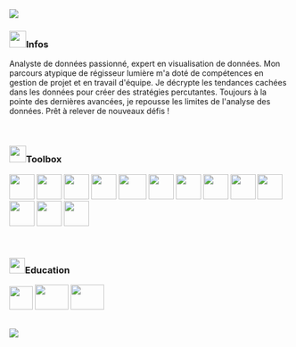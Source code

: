 <img src="https://capsule-render.vercel.app/api?type=waving&color=gradient&customColorList=10&height=220&section=header&text=Data%20Analyst&desc=Data%20Scientist%20in%20training&fontSize=60&descSize=20&fontAlign=50&fontAlignY=35&descAlign=58&descAlignY=55" />

### <img src="https://github.com/ludodata/img/blob/main/icon/virtual-reality.png" width="30" height="30" />Infos

Analyste de données passionné, expert en visualisation de données. Mon parcours atypique de régisseur lumière m'a doté de compétences en gestion de projet et en travail d'équipe. Je décrypte les tendances cachées dans les données pour créer des stratégies percutantes. Toujours à la pointe des dernières avancées, je repousse les limites de l'analyse des données. Prêt à relever de nouveaux défis !


<br/>


### <img src="https://github.com/ludodata/img/blob/main/icon/analytics.png" width="30" height="30" />Toolbox
<!-- https://devicon.dev/ -->

<p align="left">

<img src="https://cdn.jsdelivr.net/gh/devicons/devicon/icons/python/python-original-wordmark.svg" width="45" height="45"/>
<img src="https://cdn.jsdelivr.net/gh/devicons/devicon/icons/jupyter/jupyter-original-wordmark.svg" width="45" height="45"/>  
<img src="https://cdn.jsdelivr.net/gh/devicons/devicon/icons/anaconda/anaconda-original.svg" width="45" height="45" />
<img src="https://cdn.jsdelivr.net/gh/devicons/devicon/icons/numpy/numpy-original.svg" width="45" height="45" />
<img src="https://github.com/ludodata/img/blob/main/icon/Scikit_Learn_Logo-1536x829.png" width="50" height="45" />
<img src="https://github.com/ludodata/img/blob/main/icon/excel-svgrepo-com.svg" width="45" height="45" /> 
<img src="https://github.com/ludodata/img/blob/main/icon/tableau-icon-svgrepo-com.svg" width="45" height="45" /> 
<img src="https://cdn.jsdelivr.net/gh/devicons/devicon/icons/mysql/mysql-original.svg" width="45" height="45" />
<img src="https://cdn.jsdelivr.net/gh/devicons/devicon/icons/git/git-original.svg" width="45" height="45" />
<img src="https://cdn.jsdelivr.net/gh/devicons/devicon/icons/github/github-original-wordmark.svg" width="45" height="45" />
<img src="https://github.com/ludodata/img/blob/main/icon/kalilinux-svgrepo-com.svg" width="45" height="45" />
<img src="https://github.com/ludodata/img/blob/main/icon/photoshop-cc-logo-svgrepo-com.svg" width="45" height="45" />
<img src="https://cdn.jsdelivr.net/gh/devicons/devicon/icons/premierepro/premierepro-original.svg" width="45" height="45" />

</p>
<br/>

### <img src="https://github.com/ludodata/img/blob/main/icon/mesh.png" width="28" height="28" />Education

<p align="left">

<img src="https://github.com/ludodata/img/blob/main/icon/Logo_OpenClassrooms.png" width="42" height="42" />
<img src="https://github.com/ludodata/img/blob/main/icon/ensae.png" width="60" height="45" />
<img src="https://github.com/ludodata/img/blob/main/icon/central.png" width="60" height="45" />

</p>
<br/>


<img src="https://capsule-render.vercel.app/api?type=waving&color=gradient&customColorList=10&height=150&section=footer" />
